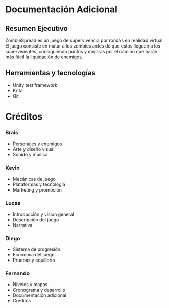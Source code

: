 # Documentación Adicional
## Resumen Ejecutivo
ZombieSpread es un juego de supervivencia por rondas en realidad virtual. El juego consiste en matar a los zombies antes de que estos lleguen a los supervivientes, consiguiendo puntos y mejoras por el camino que harán más fácil la liquidación de enemigos.
## Herramientas y tecnologías
- Unity test framework
- Krita
- Git
# Créditos
### Brais
- Personajes y enemigos
- Arte y diseño visual
- Sonido y musica
### Kevin
- Mecánicas de juego
- Plataformas y tecnología
- Marketing y promoción
### Lucas
- Introducción y vision general
- Descripción del juego
- Narrativa
### Diego
- Sistema de progresión
- Economia del juego
- Pruebas y equilibrio
### Fernando
- Niveles y mapas
- Cronograma y desarrollo
- Documentación adicional
- Creditos
